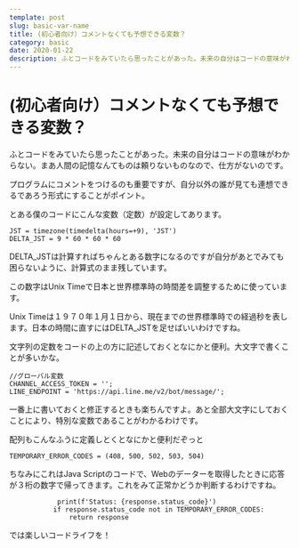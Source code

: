 ```yaml
---
template: post
slug: basic-var-name
title: (初心者向け）コメントなくても予想できる変数？
category: basic
date: 2020-01-22
description: ふとコードをみていたら思ったことがあった。未来の自分はコードの意味がわからない...
---
```






# (初心者向け）コメントなくても予想できる変数？

ふとコードをみていたら思ったことがあった。未来の自分はコードの意味がわからない。まあ人間の記憶なんてものは頼りないものなので、仕方がないのです。

プログラムにコメントをつけるのも重要ですが、自分以外の誰が見ても連想できるであろう形式にすることがポイント。

とある僕のコードにこんな変数（定数）が設定してあります。

```
JST = timezone(timedelta(hours=+9), 'JST')
DELTA_JST = 9 * 60 * 60 * 60
```

DELTA_JSTは計算すればちゃんとある数字になるのですが自分があとでみても困らないように、計算式のまま残しています。

この数字はUnix Timeで日本と世界標準時の時間差を調整するために使っています。

Unix Timeは１９７０年１月１日から、現在までの世界標準時での経過秒を表します。日本の時間に直すにはDELTA_JSTを足せばいいわけですね。



文字列の定数をコードの上の方に記述しておくとなにかと便利。大文字で書くことが多いかな。

```
//グローバル変数
CHANNEL_ACCESS_TOKEN = '';
LINE_ENDPOINT = 'https://api.line.me/v2/bot/message/';
```

一番上に書いておくと修正するときも楽ちんですよ。あと全部大文字にしておくことにより、特別な変数であることがわかるわけです。

配列もこんなふうに定義しとくとなにかと便利だぞっと

```
TEMPORARY_ERROR_CODES = (408, 500, 502, 503, 504)
```

ちなみにこれはJava Scriptのコードで、Webのデーターを取得したときに応答が３桁の数字で帰ってきます。これをみて正常かどうか判断するわけですね。

```
            print(f'Status: {response.status_code}')
           if response.status_code not in TEMPORARY_ERROR_CODES:
               return response
```



では楽しいコードライフを！